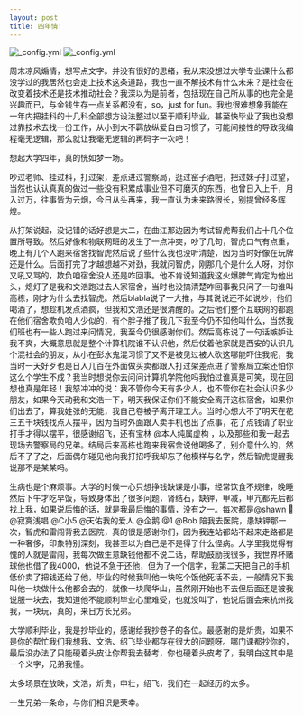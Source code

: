 ```yaml
---
layout: post
title: 四年情!
---
```


![_config.yml](http://b260.photo.store.qq.com/psb?/V14NG3L02CpznB/dK3kZknqYYoa1sAjaTZqmYMMP.CHtvQV1i1gWxsVCQw!/o/YfciBZulPQAAYs.KAJvIOwAAb0OoBptZOwAA&bo=ngL3ASADWAIBADQ!&rf=viewer_4)
![_config.yml](http://b260.photo.store.qq.com/psb?/V14NG3L02CpznB/dK3kZknqYYoa1sAjaTZqmYMMP.CHtvQV1i1gWxsVCQw!/o/YfciBZulPQAAYs.KAJvIOwAAb0OoBptZOwAA&bo=ngL3ASADWAIBADQ!&rf=viewer_4)

  <p>周末凉风煽情，想写点文字。并没有很好的思绪，我从来没想过大学专业课什么都没学过的我居然也会走上技术这条道路，我也一直不解技术有什么未来？是社会在改变着技术还是技术推动社会？我深以为是前者，包括现在自己所从事的也完全是兴趣而已，与金钱生存一点关系都没有，so，just for fun。我也很难想象我能在一年内把挂科的十几科全部想方设法整过以至于顺利毕业，甚至快毕业了我也没想过靠技术去找一份工作，从小到大不羁放纵爱自由习惯了，可能间接性的导致我编程毫无逻辑，那么就让我毫无逻辑的再码字一次吧！</p>
       <p>想起大学四年，真的恍如梦一场。</P>
        <p>吵过老师、挂过科，打过架，差点进过警察局，逛过窑子酒吧，把过妹子打过望，当然也认认真真的做过一些没有积累成事业但不可磨灭的东西，也曾日入上千，月入过万，往事皆为云烟，今日从头再来，我一直认为未来路很长，别提曾经多辉煌。</p>
        <p>从打架说起，没记错的话好想是大二，在曲江那边因为考试智虎帮我们占十几个位置所导致。然后好像和物联网班的发生了一点冲突，吵了几句，智虎口气有点重，晚上有几个人跑来宿舍找智虎然后说了些什么我也没听清楚，因为当时好像在玩牌还是什么。后面打完了才越想越不对劲，我就问智虎，刚那几个是什么人呀，对你又吼又骂的，欺负咱宿舍没人还是咋回事。他不肯说知道我这火爆脾气肯定为他出头，熄灯了是我和文浩跑过去人家宿舍，当时也没搞清楚咋回事我只问了一句谁叫高栋，刚才为什么去找智虎。然后blabla说了一大推，与其说说还不如说吵，他们喝酒了，想趁机发点酒疯，但我和文浩还是很清醒的。之后他们整个互联网的都跑在他们宿舍欺负咱人少似的，有个胖子推了我几下我至今仍不知他叫什么，当然我们班也有一些人跑过来问情况，我至今仍很感谢你们。然后高栋说了一句话嫉妒让我不爽，大概意思就是整个计算机院谁不认识他，然后仗着他家就是西安的认识几个混社会的朋友，从小在彭水鬼混习惯了又不是被见过被人砍这哪能吓住我呢，我当时一天好歹也是日入几百在外面做买卖都跟人打过架差点进了警察局立案还怕你这么个学生不成？我当时想说你去问问计算机学院他吗我怕过谁真是可笑，现在回想也真是年轻！我怒冲冲的说：我不管你今天有多少人，也不管你在社会认识多少朋友，如果今天动我和文浩一下，明天我保证你们不能安全离开这栋宿舍，如果你们出去了，算我姓张的无能，我自己卷被子离开理工大。当时心想大不了明天在花三五千块钱找点人摆平，因为当时外面跟人卖手机也出了点事，花了点钱请了职业打手才得以摆平，很感谢绍飞，还有宝林 @本人纯属虚构 ，以及那些和我一起去现场去警察局的兄弟。结局后来高栋也跑来我宿舍说他喝多了，别介意什么的，然后不了了之，后面偶尔碰见他向我打招呼我却忘了他模样与名字，然后智虎提醒我说那不是某某吗。</p>
    <p>生病也是个麻烦事。大学的时候一心只想挣钱缺课是小事，经常饮食不规律，晚睡然后下午才吃早饭，导致身体出了很多问题，肾结石，缺钾，甲减，甲亢都先后都找上我，如果说后悔的话，就是我最后悔的事情，没有之一。每次都是@shawn 🏁@寂寞浅唱 @C小5 @天佑我的爱人 @企鹅 @1 @Bob 陪我去医院，患缺钾那一次，智虎和雷闯背我去医院，真的很是感谢你们，因为我连站都站不起来走路都是一种奢侈，印象特别深刻，我甚至以为自己是不是得了什么怪病。大学里我觉得有愧的人就是雷闯，我每次做生意缺钱他都不说二话，帮助鼓励我很多，我世界杯赌球他也借了我4000，他说不急于还他，但为了一个信字，我第二天把自己的手机低价卖了把钱还给了他，毕业的时候我叫他一块吃个饭他死活不去，一般情况下我叫他一块做什么他都会去的，就像一块爬华山，虽然刚开始也不去但后面还是被我说服一块去，我知道他不能顺利毕业心里难受，也就没叫了，他说后面会来杭州找我，一块玩，真的，来日方长兄弟。<p>
         <p>大学顺利毕业，我是抄毕业的，感谢给我抄卷子的各位。最感谢的是炘贵，如果不是你的帮忙我们我想我、文浩、绍飞毕业都存在很大的问题呀。哪门课都抄你的，最后没办法了只能硬着头皮让你帮我去替考，你也硬着头皮考了，我明白这其中是一个义字，兄弟我懂。</p>
        <p>太多场景在放映，文浩，炘贵，申壮，绍飞，我们在一起经历的太多。</p>
        <p>一生兄弟一条命，与你们相识是荣幸。</p>
